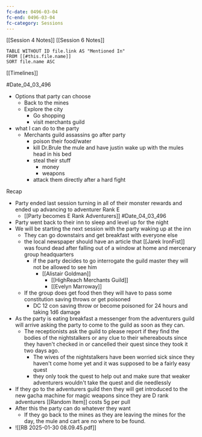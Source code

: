 ```yaml
---
fc-date: 0496-03-04
fc-end: 0496-03-04
fc-category: Sessions
---
```

[[Session 4 Notes]]
[[Session 6 Notes]]
```dataview
TABLE WITHOUT ID file.link AS "Mentioned In"
FROM [[#this.file.name]]
SORT file.name ASC
```

[[Timelines]]

#Date_04_03_496

- Options that party can choose 
	* Back to the mines 
	* Explore the city 
		* Go shopping 
		* visit merchants guild 
- what I can do to the party 
	- Merchants guild assassins go after party 
		- poison their food/water 
		- kill Dr.Brule the mule and have justin wake up with the mules head in his bed 
		- steal their stuff 
			- money 
			- weapons 
		- attack them directly after a hard fight


Recap 
- Party ended last session turning in all of their monster rewards and ended up advancing to adventurer Rank E
	- [[Party becomes E Rank Adventurers]] 
#Date_04_03_496
- Party went back to their inn to sleep and level up for the night 
- We will be starting the next session with the party waking up at the inn 
	- They can go downstairs and get breakfast with everyone else 
	- the local newspaper should have an article that [[Jarek IronFist]] was found dead after falling out of a window at home and mercenary group headquarters 
		- if the party decides to go interrogate the guild master they will not be allowed to see him 
			- [[Alistair Goldman]] 
				- [[HighReach Merchants Guild]]
				- [[Evelyn Marroway]] 
	- If the group does get food then they will have to pass some constitution saving throws or get poisoned 
		- DC 12 con saving throw or become poisoned for 24 hours and taking 1d6 damage 
- As the party is eating breakfast a messenger from the adventurers guild will arrive asking the party to come to the guild as soon as they can. 
	- The receptionists ask the guild to please report if they find the bodies of the nightstalkers or any clue to their whereabouts since they haven't checked in or cancelled their quest since they took it two days ago. 
		- The wives of the nightstalkers have been worried sick since they haven't come home yet and it was supposed to be a fairly easy quest 
		- they only took the quest to help out and make sure that weaker adventurers wouldn't take the quest and die needlessly 
- If they go to the adventurers guild then they will get introduced to the new gacha machine for magic weapons since they are D rank adventurers [[Random Item]] costs 5g per pull 
- After this the party can do whatever they want 
	- If they go back to the mines as they are leaving the mines for the day, the mule and cart are no where to be found. 
- ![[RB 2025-01-30 08.09.45.pdf]]